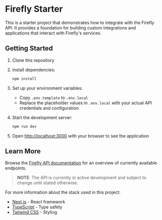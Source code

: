 # Firefly Starter

This is a starter project that demonstrates how to integrate with the Firefly API. It provides a foundation for building custom integrations and applications that interact with Firefly's services.

## Getting Started

1. Clone this repository
2. Install dependencies:
   ```bash
   npm install
   ```

3. Set up your environment variables:
   - Copy `.env.template` to `.env.local`
   - Replace the placeholder values in `.env.local` with your actual API credentials and configuration

4. Start the development server:
   ```bash
   npm run dev
   ```

5. Open [http://localhost:3000](http://localhost:3000) with your browser to see the application

## Learn More

Browse the [Firefly API documentation](https://api.firefly.oopoll.com/docs) for an overview of currently available endpoints.

> **NOTE**: The API is currently in active development and subject to change until stated otherwise.

For more information about the stack used in this project:
- [Next.js](https://nextjs.org) - React framework
- [TypeScript](https://www.typescriptlang.org/) - Type safety
- [Tailwind CSS](https://tailwindcss.com) - Styling